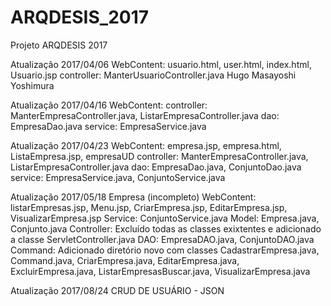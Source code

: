 # ARQDESIS_2017
Projeto ARQDESIS 2017

Atualização 2017/04/06
WebContent: usuario.html, user.html, index.html, Usuario.jsp
controller: ManterUsuarioController.java
Hugo Masayoshi Yoshimura

Atualização 2017/04/16
WebContent: 
controller: ManterEmpresaController.java, ListarEmpresaController.java
dao:        EmpresaDao.java
service:    EmpresaService.java

Atualização 2017/04/23
WebContent: empresa.jsp, empresa.html, ListaEmpresa.jsp, empresaUD
controller: ManterEmpresaController.java, ListarEmpresaController.java
dao:        EmpresaDao.java, ConjuntoDao.java
service:    EmpresaService.java, ConjuntoService.java

Atualização 2017/05/18
Empresa (incompleto)
WebContent: listarEmpresas.jsp, Menu.jsp, CriarEmpresa.jsp, EditarEmpresa.jsp, VisualizarEmpresa.jsp
Service: ConjuntoService.java
Model: Empresa.java, Conjunto.java
Controller: Excluído todas as classes exixtentes e adicionado a classe ServletController.java
DAO: EmpresaDAO.java, ConjuntoDAO.java
Command: Adicionado diretório novo com classes CadastrarEmpresa.java, Command.java, CriarEmpresa.java, EditarEmpresa.java, ExcluirEmpresa.java, ListarEmpresasBuscar.java, VisualizarEmpresa.java

Atualização 2017/08/24
CRUD DE USUÁRIO - JSON
